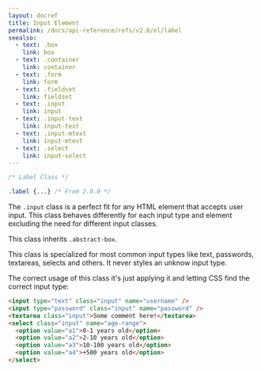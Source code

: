 ```yaml
---
layout: docref
title: Input Element
permalink: /docs/api-reference/refs/v2.0/el/label
seealso:
  - text: .box
    link: box
  - text: .container
    link: container
  - text: .form
    link: form
  - text: .fieldset
    link: fieldset
  - text: .input
    link: input
  - text: .input-text
    link: input-text
  - text: .input-mtext
    link: input-mtext
  - text: .select
    link: input-select
---
```


```scss
/* Label Class */

.label {...} /* From 2.0.0 */
```

The `.input` class is a perfect fit for any HTML element that accepts user
input. This class behaves differently for each input type and element excluding
the need for different input classes.

This class inherits `.abstract-box`.

This class is specialized for most common input types like text, passwords,
textareas, selects and others. It never styles an unknow input type.

The correct usage of this class it's just applying it and letting CSS find
the correct input type:

```html
<input type="text" class="input" name="username" />
<input type="password" class="input" name="password" />
<textarea class="input">Some comment here!</textarea>
<select class="input" name="age-range">
  <option value="a1">0-1 years old</option>
  <option value="a2">2-10 years old</option>
  <option value="a3">10-100 years old</option>
  <option value="a4">+500 years old</option>
</select>
```
